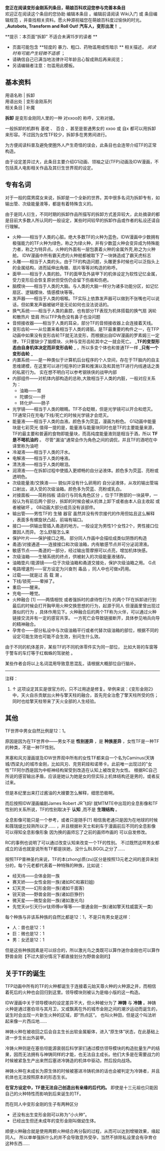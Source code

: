 **您正在阅读变形金刚系列条目，萌娘百科欢迎您参与完善本条目**  
欢迎正在阅读这个条目的您协助  编辑本条目  。编辑前请阅读  Wiki入门  或  条目编辑规范
，并查找相关资料。愿火种源祝福您在萌娘百科度过愉快的时光。  
_**Autobots, Transform and Roll Out! 汽车人，变形出发！** _

**提示：本页面“拆卸” 不适合未满15岁的读者  **

  * 页面可能包含 **轻度的 暴力、粗口、药物滥用或性暗示  ** 相关描述， _阅读时有可能产生轻微不适感_ ； 
  * 请确信自己已满当地法律许可年龄且心智成熟后再来阅览； 
  * 另请编辑者注意：勿滥用此模板。 

**基本资料**  
---  
用语名称  |  拆卸   
用语出处  |  变形金刚系列   
相关条目  |  补魔   
  
**拆卸** 是变形金刚同人里的一种  对xxoo的  称呼，又称对接。

一般拆卸的机群有  基佬  、  百合  、甚至是普通男女的  xxoo  或  自x  都可以用拆卸来形容。不过因为女性TF较少，拆卸多在男男间进行。

为方便阅读科普及避免使圈外人产生奇怪的误会，此条目也会连带介绍TF的正常构造。

由于设定差异过大，此条目主要介绍G1动画、领袖之证(TFP)动画及IDW漫画，不包括真人电影相关作品及其衍生世界观的设定。

##  专有名词

对于一般的腐男腐女来说，拆卸是一个全新的世界。其中很多名词为拆卸专有，如输出管、次级能量液等，都是有着特殊含义的。

由于是同人衍生，不同时期的拆卸作品所描写的拆卸方式差异较大，此处摘录的都是目前大多数人所认同的一般设定，某些时间较早的拆卸作品或作者的私设还请自行理解。

  

  * 火种——相当于人类的心脏。绝大多数TF的火种为蓝色，IDW漫画中少数拥有极强能力的TF火种为绿色，称之为绿火种，并有少数蓝火种会变异成为特殊能力者，称之为特异点。火种的外面有一层包裹着火种的金属外壳,称之为火种舱。  IDW漫画中所有霸天虎的火种舱都被取下了一块铸造成了霸天虎标志 
  * 头雕——相当于人类的头。由于TF的构造问题，头雕更多时候也可以泛指头上的金属结构，进而延伸出角徽、扇片等等对构造的称呼。 
  * 面甲——相当于人类的脸。TF的面甲及外装甲下的机体设定为软性记忆金属，受力变形后会恢复原状但受伤仍会留下伤痕和伤疤。 
  * 脑模块——相当于人类的大脑。与人类的大脑一样分为诸多功能分区，如记忆扇区、逻辑模块、情感模块等等。 
  * 发声器——相当于人类的咽喉。TF实际上依靠发声器可以做到不张嘴也可以说话，但如果发声器被破坏是无论如何也没法说话的。 
  * 换气系统——相当于人类的鼻腔，也有部分TF表现为机体搭载的换气扇  涡轮  和散热片  垫肩  所以TFP角色没有鼻子也没问题 
  * 音频接收器——相当于人类的耳朵，部分TF的音频接收器上会连接着天线。 
  * 变形齿轮——从位置来看相当于人类的肾脏。是TF最重要的构件之一，在TFP动画中如果没有变形齿轮TF就无法变形，而根据出自IDW漫画的罗素姆三一定律，TF只要缺少了脑模块、火种与变形齿轮其中之一就会死亡。 _**TF的变型形态由自身机体决定而非变形齿轮** _ ，所以多变个体也和普通TF一样 _**只有一个变形齿轮** _
  * 内置系统——是一种类似于计算机后台程序的个人空间，存在于TF脑内的自主思维建模，在这里可以进行程序的计算和推演以及和其他TF进行内线通话之类的私密行为。  实在想不明白可以参考钢铁侠的战甲内部 
  * 内部组件——对机体内部构造的总称,大致相当于人类的内脏，一般对应关系为： 
    * 油箱——胃 
    * 陀螺仪——肝 
    * 转化炉——肠子 
  * 光学镜——相当于人类的眼睛。TF不会眨眼，但是光学镜可以开合和熄灭。TF通常只在充电/下线/死亡的时候光学镜才会熄灭。 
  * 能量液——相当于人类的血液。颜色多为荧蓝，漫画为粉色。  G1动画中能量块是七彩荧光  值得一提的是，能量液与能量块同时也是TF的主要能量来源，TF的最主要和普遍的食物即能量块，而高纯度能量液则是相当于酒，所以 **TF是不喝机油的** 。  尽管"漏油"通常会作为角色之间的调侃，并且TF的酒吧在中译里称为油吧 
  * 冷凝液——相当于人类的汗水。 
  * 电解液——相当于人类的唾液。 
  * 清洗液——相当于人类的眼泪。 
  * 润滑液——在拆卸过程中使插入更顺畅的自分泌液体。颜色多为荧蓝、亮粉或透明色。 
  * 次级能量液/交换液——  貌似并没有什么卵用的  自分泌液体，从攻的输出管端口射出，进入受的次级油箱。颜色多为荧蓝、亮粉或乳白。 
  * 对接面板——简称挡板  请自行与同名角色区分  ，位于TF胯部的一块装甲，一般认为有前后两个部分，拆卸的时候会被从机体上卸下或者由本人自主收起  或者被破坏  。  08动画大部分成员没有该部件。 
  * 输出管——男性TF的  生殖  器官  虽然并没有传宗接代的作用但姑且这么解释  ，表面多有螺旋状凸起，前端有端口。 
  * 接口——供输出管插入甬道的地方。一般设定为男性1个女性2个，男性接口位置因人而异。  怎么舒服怎么来 
  * 保护叶片——保护接口之用。  部分同人作画中会描绘成类似阴唇的构造 
  * 甬道/对接通道——连接接口和次级油箱，内有敏感节点并可分泌润滑液。 
  * 敏感节点——甬道的一部分，经过输出管摩擦可以点亮，增加机体快感。 
  * 次级油箱——生殖系统的终点，供被射入的次级能量液储存。 
  * 油箱垫片/能源镜——位于次级油箱和甬道交接处，保护次级油箱之用。  G点 
  * 电路增速剂——官方设定为兴奋剂  毒品  ，同人中也可做x药用。 
  * 过载——就是过  高  载  潮  。 
  * 下线/锁死——晕掉了。 
  * 重启——醒来。 
  * 充电——睡觉。 
  * 火种融合  [1]  ——两情相悦  或者强拆时的虐待性行为  的两个TF在拆卸进行到最后的时候会打开胸甲用火种交换思想的行为，起源于同人  但漫画里曾出现过类似的行为  ，具体作用见下。火种融合后的两个TF称为火伴，可以通过火种链接交流并有一定的感官共享。  一方死亡会导致链接断开，具体参见哨兵向导的精神融合。 
  * 孕育仓——部分私设中与次级油箱平行或者代替次级油箱的部位，根据不同的设定可能生效也可能不会生效，别问生什么效。 

由于不同的机体差异，某些TF的不同机体零件实为同一部位，  比如大哥的车窗等于警车的车灯等于红蜘蛛的驾驶舱  。

某些作者会将以上名词混用导致意思混乱，请根据大概部位自行脑补。

* * *

    

注释：

  1. ↑  这项设定其实是很官方的，只不过用途是修复。举例来说：《变形金刚2》中，天火自杀贡献出火种与擎天柱的融合，首先完全治愈了擎天柱所受的伤；同时也给擎天柱带来了天火全部的人生经验。 

##  其他

TF世界中男女自然比例是12：1。

原因是因为在TF世界中——男女不是 **性别差异** ，是 **种族差异** ，女性TF是一种TF的种类，不是一种TF性别。

黑塞和风刃漫画提及IDW世界观中所有的女性TF都来自一个名为Caminus(天铸城/西梁丸)的城市金刚，比如风刃、克劳莉娅和诺蒂卡。此前唯一出现过的"女性"TF阿尔西是因为中枢神经构架受到改造在认知上被改变为女性。
根据RC自己所说的感官输出矛盾，应该是她认为她是女的但实际上机体结构还是男的，或者反过来。

但是本纪里出来打过酱油的大嫂要怎么解释，细思恐极啊。

而后按照IDW漫画编剧James Robert  JR飞妈!  就MTMTE中出现的全息影像和TF性别的关系所说，TF的性别取决于 **认知** ,而不是
**生理结构** 。

全息影像可能只是一个参考，或者只是随手[?]  相信我老通只是因为在地球的时候和薇瑞缇比较熟所以才……
，并且根据补天士和刹车于漫画前后不同的全息影像可以得知全息影像形象  因为换的画师忘了之前的画师咋画的  可以自发修改。

RC的事例也说明了可以通过改变认知来改变一个TF的性别。  不过既然这样男女都成立的话也就是说所有TF都是扶她，没什么BLBGGL之分了……

按照TFP普神圣约来说，TF的本(zhong)质(zu)区分是按照13元老之间的差异来划分的，每个元老都代表着一种特殊的种族，比如说：

  * 经天纬——合体金刚一族 
  * 赛天娇——女性金刚一族(诸如RC和寡妇姐) 
  * 幻天灵——幻形金刚一族(诸如千面客) 
  * 锐天骁——野兽金刚一族(诸如巨狰狞) 
  * 微天星——微型金刚一族(诸如激光鸟) 
  * 先觉天or引天行or钛师傅or等等——普通金刚一族(诸如擎天柱威震天一类) 

每个种族与非该系种族的自然比都是12：1，不是只有男女是这样：

  * 人：兽也是12：1 
  * 巨：微也是12：1 
  * 男：女还是12：1 

但是这些种族因素是可以综合的，所以激光鸟之类既可以算作迷你金刚也可以算作野兽金刚【不过大部分情况下都直接划分为野兽金刚的】

##  关于TF的诞生

TFP动画中所有的TF的火种都诞生于连接着元始天尊火种的火种源之井，而相信着死后的火种也会回归到这里。领导模块则被认为是缩小版的这一构造。

IDW漫画中关于领导模块的设定差异不大，但火种被分为了 **神铸** 与 **冷铸**
。神铸火种是通过塞伯坦与其月卫，又或飘离在外的城市金刚之间的潮汐运动而诞生的，诞生时会出现一片新生火种的区域，即“热点区”。
也叫火种田，但是这个叫法听起来像一片西瓜地……

神铸火种在被收回之后会自主生长出软金属躯体，进入“原生体”状态，在此基础上进一步生长出外装甲。

冷铸火种则是在塞伯坦能源衰弱后科学家们通过模仿领导模块的构造批量生产的结果，因而无法拥有与神铸同样的才能，也无法自主成长。他们大多是在需要战力的时候被紧急生产出来然后塞进冷铸造的机体中驱动，然后投向战场。

神铸火种在未成长为原生体的时候被塞进冷铸机体的话也会被判定为冷铸者，并且机体也无法按照原本的形态生长。

**在官方设定中，TF是无法自己创造出有亲缘的后代的。** 即使是十三元祖也只能因自己的火种特性而影响到后来诞生的TF。

而在同人中变形金刚的生子有两种区分

  * 还没有出生变形金刚可以称为“小火种”。 
  * 已经出生但还未成年的变形金刚叫做幼生体。 

顺便火种融合就是使用两颗火种结合再分裂的过程，从而可以达到增殖效果，缘起同人。
所以单单强拆什么的并不会导致意外受孕，当然不排除私设里会有孕育仓这种东西……

